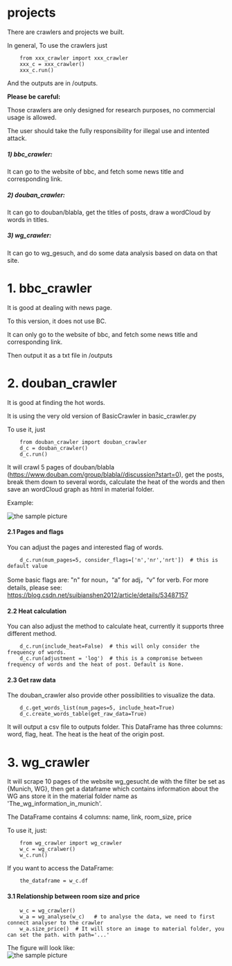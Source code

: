 # projects

There are crawlers and projects we built. 

In general, To use the crawlers just 
        
        from xxx_crawler import xxx_crawler
        xxx_c = xxx_crawler()
        xxx_c.run()

And the outputs are in /outputs.

<b> Please be careful: </b>

Those crawlers are only designed for research purposes, no commercial usage is allowed. 

The user should take the fully responsibility for illegal use and intented attack.


##### 1) bbc_crawler:

It can go to the website of bbc, and fetch some news title and corresponding link.

##### 2) douban_crawler:

It can go to douban/blabla, get the titles of posts, draw a wordCloud by words in titles.

##### 3) wg_crawler:

It can go to wg_gesuch, and do some data analysis based on data on that site.


# 1. bbc_crawler

It is good at dealing with news page. 

To this version, it does not use BC.

It can only go to the website of bbc, and fetch some news title and corresponding link.

Then output it as a txt file in /outputs

# 2. douban_crawler

It is good at finding the hot words.

It is using the very old version of BasicCrawler in basic_crawler.py

To use it, just

        from douban_crawler import douban_crawler
        d_c = douban_crawler()
        d_c.run()

It will crawl 5 pages of douban/blabla (https://www.douban.com/group/blabla//discussion?start=0), get the posts, break them down to several words, calculate the heat of the words and then save an wordCloud graph as html in material folder.

Example:

![the sample picture](https://i.screenshot.net/28dzdb4)

#### 2.1 Pages and flags

You can adjust the pages and interested flag of words.
        
        d_c.run(num_pages=5, consider_flags=['n','nr','nrt'])  # this is default value

Some basic flags are: "n" for noun，“a” for adj，“v” for verb. For more details, please see: https://blog.csdn.net/suibianshen2012/article/details/53487157

#### 2.2 Heat calculation

You can also adjust the method to calculate heat, currently it supports three different method.

        d_c.run(include_heat=False)  # this will only consider the frequency of words.
        d_c.run(adjustment = 'log')  # this is a compromise between frequency of words and the heat of post. Default is None.

#### 2.3 Get raw data

The douban_crawler also provide other possibilities to visualize the data.

        d_c.get_words_list(num_pages=5, include_heat=True)
        d_c.create_words_table(get_raw_data=True)  

It will output a csv file to outputs folder. This DataFrame has three columns: word, flag, heat. The heat is the heat of the origin post.

# 3. wg_crawler

It will scrape 10 pages of the website wg_gesucht.de with the filter be set as {Munich, WG}, then get a dataframe which contains information about the WG ans store it in the material folder name as 'The_wg_information_in_munich'.

The DataFrame contains 4 columns: name, link, room_size, price

To use it, just:
        
        from wg_crawler import wg_crawler
        w_c = wg_cralwer()
        w_c.run()

If you want to access the DataFrame:

        the_dataframe = w_c.df

        
#### 3.1 Relationship between room size and price
        
        w_c = wg_crawler()
        w_a = wg_analyse(w_c)   # to analyse the data, we need to first connect analyser to the crawler 
        w_a.size_price()  # It will store an image to material folder, you can set the path. with path='...'
        
The figure will look like:        
![the sample picture](https://i.screenshot.net/xq5w2f4)







